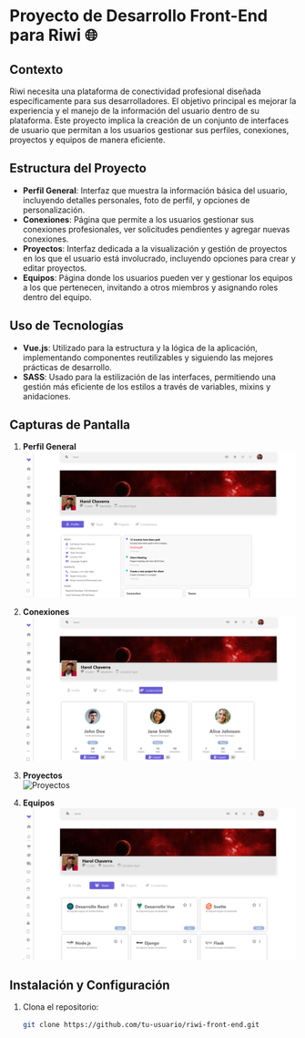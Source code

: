 # Proyecto de Desarrollo Front-End para Riwi 🌐

## Contexto

Riwi necesita una plataforma de conectividad profesional diseñada específicamente para sus desarrolladores. El objetivo principal es mejorar la experiencia y el manejo de la información del usuario dentro de su plataforma. Este proyecto implica la creación de un conjunto de interfaces de usuario que permitan a los usuarios gestionar sus perfiles, conexiones, proyectos y equipos de manera eficiente.

## Estructura del Proyecto

- **Perfil General**: Interfaz que muestra la información básica del usuario, incluyendo detalles personales, foto de perfil, y opciones de personalización.
- **Conexiones**: Página que permite a los usuarios gestionar sus conexiones profesionales, ver solicitudes pendientes y agregar nuevas conexiones.
- **Proyectos**: Interfaz dedicada a la visualización y gestión de proyectos en los que el usuario está involucrado, incluyendo opciones para crear y editar proyectos.
- **Equipos**: Página donde los usuarios pueden ver y gestionar los equipos a los que pertenecen, invitando a otros miembros y asignando roles dentro del equipo.

## Uso de Tecnologías

- **Vue.js**: Utilizado para la estructura y la lógica de la aplicación, implementando componentes reutilizables y siguiendo las mejores prácticas de desarrollo.
- **SASS**: Usado para la estilización de las interfaces, permitiendo una gestión más eficiente de los estilos a través de variables, mixins y anidaciones.

## Capturas de Pantalla
1. **Perfil General**  
   ![Perfil General](../View/proyectRiwi1/principalVIew.png)

2. **Conexiones**  
   ![Conexiones](../View/proyectRiwi1/connectView.png)

3. **Proyectos**  
   ![Proyectos](ruta/a/la/imagen-proyectos.png)

4. **Equipos**  
   ![Equipos](../View/proyectRiwi1/teamView.png)

## Instalación y Configuración

1. Clona el repositorio:
   ```bash
   git clone https://github.com/tu-usuario/riwi-front-end.git
